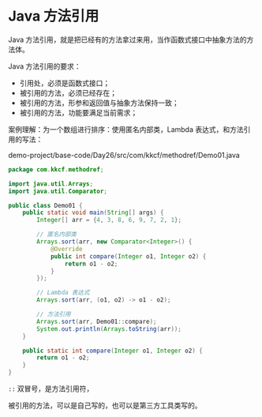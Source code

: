 # Java 方法引用

Java 方法引用，就是把已经有的方法拿过来用，当作函数式接口中抽象方法的方法体。

Java 方法引用的要求：

- 引用处，必须是函数式接口；
- 被引用的方法，必须已经存在；
- 被引用的方法，形参和返回值与抽象方法保持一致；
- 被引用的方法，功能要满足当前需求；

案例理解：为一个数组进行排序：使用匿名内部类，Lambda 表达式，和方法引用的写法：

demo-project/base-code/Day26/src/com/kkcf/methodref/Demo01.java

```java
package com.kkcf.methodref;

import java.util.Arrays;
import java.util.Comparator;

public class Demo01 {
    public static void main(String[] args) {
        Integer[] arr = {4, 3, 8, 6, 9, 7, 2, 1};

        // 匿名内部类
        Arrays.sort(arr, new Comparator<Integer>() {
            @Override
            public int compare(Integer o1, Integer o2) {
                return o1 - o2;
            }
        });

        // Lambda 表达式
        Arrays.sort(arr, (o1, o2) -> o1 - o2);

        // 方法引用
        Arrays.sort(arr, Demo01::compare);
        System.out.println(Arrays.toString(arr));
    }

    public static int compare(Integer o1, Integer o2) {
        return o1 - o2;
    }
}
```

`::` 双冒号，是方法引用符，

被引用的方法，可以是自己写的，也可以是第三方工具类写的。